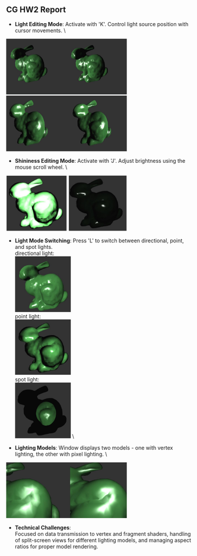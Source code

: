 ## CG HW2 Report

- **Light Editing Mode**: Activate with 'K'. Control light source position with cursor movements. \
<img src="pic/image.png" alt="drawing" width="325" height="150"/> 
<img src="pic/image-2.png" alt="drawing" width="325" height="150"/> 

- **Shininess Editing Mode**: Activate with 'J'. Adjust brightness using the mouse scroll wheel. \
<img src="pic/image-3.png" alt="drawing" width="325" height="150"/> 

- **Light Mode Switching**: Press 'L' to switch between directional, point, and spot lights. \
directional light: \
<img src="pic/image-4.png" alt="drawing" width="150" height="150"/> \
point light: \
<img src="pic/image-5.png" alt="drawing" width="150" height="150"/>  \
spot light: \
<img src="pic/image-6.png" alt="drawing" width="150" height="150"/>  \

- **Lighting Models**: Window displays two models - one with vertex lighting, the other with pixel lighting. \
<img src="pic/image-7.png" alt="drawing" width="325" height="150"/> 

- **Technical Challenges**: \
Focused on data transmission to vertex and fragment shaders, handling of split-screen views for different lighting models, and managing aspect ratios for proper model rendering.